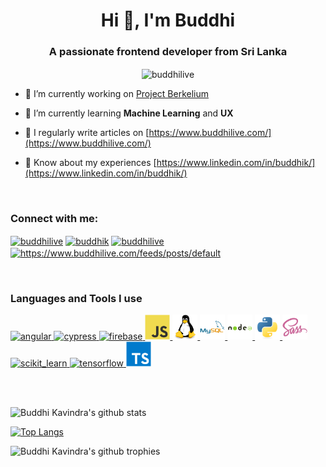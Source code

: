 <h1 align="center">Hi 👋, I'm Buddhi</h1>
<h3 align="center">A passionate frontend developer from Sri Lanka</h3>

<p align="center">
<img align="center" src="https://github-readme-streak-stats.herokuapp.com/?user=buddhilive&" alt="buddhilive" />
</p>

- 🔭 I’m currently working on [Project Berkelium](https://github.com/BerkeliumLabs/berkelium-dev-kit)

- 🌱 I’m currently learning **Machine Learning** and **UX**

- 📝 I regularly write articles on [https://www.buddhilive.com/](https://www.buddhilive.com/)

- 📄 Know about my experiences [https://www.linkedin.com/in/buddhik/](https://www.linkedin.com/in/buddhik/)

</br>
<h3 align="left">Connect with me:</h3>
<p align="left">
<a href="https://twitter.com/buddhilive" target="blank"><img align="center" src="https://raw.githubusercontent.com/rahuldkjain/github-profile-readme-generator/master/src/images/icons/Social/twitter.svg" alt="buddhilive" height="30" width="40" /></a>
<a href="https://linkedin.com/in/buddhik" target="blank"><img align="center" src="https://raw.githubusercontent.com/rahuldkjain/github-profile-readme-generator/master/src/images/icons/Social/linked-in-alt.svg" alt="buddhik" height="30" width="40" /></a>
<a href="https://kaggle.com/buddhilive" target="blank"><img align="center" src="https://raw.githubusercontent.com/rahuldkjain/github-profile-readme-generator/master/src/images/icons/Social/kaggle.svg" alt="buddhilive" height="30" width="40" /></a>
<a href="/https://www.buddhilive.com/feeds/posts/default" target="blank"><img align="center" src="https://raw.githubusercontent.com/rahuldkjain/github-profile-readme-generator/master/src/images/icons/Social/rss.svg" alt="https://www.buddhilive.com/feeds/posts/default" height="30" width="40" /></a>
</p>
</br>

### Languages and Tools I use

<p align="left"> <a href="https://angular.io" target="_blank" rel="noreferrer"> <img src="https://angular.io/assets/images/logos/angular/angular.svg" alt="angular" width="40" height="40"/> </a> <a href="https://www.cypress.io" target="_blank" rel="noreferrer"> <img src="https://raw.githubusercontent.com/simple-icons/simple-icons/6e46ec1fc23b60c8fd0d2f2ff46db82e16dbd75f/icons/cypress.svg" alt="cypress" width="40" height="40"/> </a> <a href="https://firebase.google.com/" target="_blank" rel="noreferrer"> <img src="https://www.vectorlogo.zone/logos/firebase/firebase-icon.svg" alt="firebase" width="40" height="40"/> </a> <a href="https://developer.mozilla.org/en-US/docs/Web/JavaScript" target="_blank" rel="noreferrer"> <img src="https://raw.githubusercontent.com/devicons/devicon/master/icons/javascript/javascript-original.svg" alt="javascript" width="40" height="40"/> </a> <a href="https://www.linux.org/" target="_blank" rel="noreferrer"> <img src="https://raw.githubusercontent.com/devicons/devicon/master/icons/linux/linux-original.svg" alt="linux" width="40" height="40"/> </a> <a href="https://www.mysql.com/" target="_blank" rel="noreferrer"> <img src="https://raw.githubusercontent.com/devicons/devicon/master/icons/mysql/mysql-original-wordmark.svg" alt="mysql" width="40" height="40"/> </a> <a href="https://nodejs.org" target="_blank" rel="noreferrer"> <img src="https://raw.githubusercontent.com/devicons/devicon/master/icons/nodejs/nodejs-original-wordmark.svg" alt="nodejs" width="40" height="40"/> </a> <a href="https://www.python.org" target="_blank" rel="noreferrer"> <img src="https://raw.githubusercontent.com/devicons/devicon/master/icons/python/python-original.svg" alt="python" width="40" height="40"/> </a> <a href="https://sass-lang.com" target="_blank" rel="noreferrer"> <img src="https://raw.githubusercontent.com/devicons/devicon/master/icons/sass/sass-original.svg" alt="sass" width="40" height="40"/> </a> <a href="https://scikit-learn.org/" target="_blank" rel="noreferrer"> <img src="https://upload.wikimedia.org/wikipedia/commons/0/05/Scikit_learn_logo_small.svg" alt="scikit_learn" width="40" height="40"/> </a> <a href="https://www.tensorflow.org" target="_blank" rel="noreferrer"> <img src="https://www.vectorlogo.zone/logos/tensorflow/tensorflow-icon.svg" alt="tensorflow" width="40" height="40"/> </a> <a href="https://www.typescriptlang.org/" target="_blank" rel="noreferrer"> <img src="https://raw.githubusercontent.com/devicons/devicon/master/icons/typescript/typescript-original.svg" alt="typescript" width="40" height="40"/> </a> </p>

</br>
</br>

![Buddhi Kavindra's github stats](https://github-readme-stats.vercel.app/api?username=Buddhilive&show_icons=true&theme=radical&count_private=true)

[![Top Langs](https://github-readme-stats.vercel.app/api/top-langs/?username=Buddhilive&layout=compact&langs_count=10)](https://github-readme-stats.vercel.app/api/top-langs/?username=Buddhilive&layout=compact&langs_count=10)

![Buddhi Kavindra's github trophies](https://github-profile-trophy.vercel.app/?username=buddhilive)
</br>

